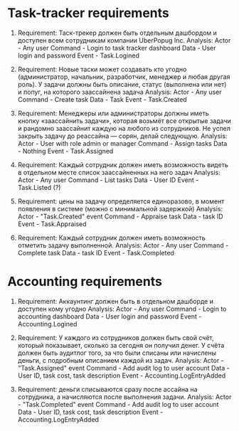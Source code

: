 # Task-tracker requirements

1) Requirement: Таск-трекер должен быть отдельным дашбордом и доступен всем сотрудникам компании UberPopug Inc.
Analysis:
Actor - Any user
Command - Login to task tracker dashboard
Data - User login and password
Event - Task.Logined

2) Requirement: Новые таски может создавать кто угодно (администратор, начальник, разработчик, менеджер и любая другая роль). У задачи должны быть описание, статус (выполнена или нет) и попуг, на которого заассайнена задача
Analysis:
Actor - Any user
Command - Create task
Data - Task
Event - Task.Created

3) Requirement: Менеджеры или администраторы должны иметь кнопку «заассайнить задачи», которая возьмёт все открытые задачи и рандомно заассайнит каждую на любого из сотрудников. Не успел закрыть задачу до реассайна — сорян, делай следующую.
Analysis:
Actor - User with role admin or manager
Command - Assign tasks
Data - Nothing
Event - Task.Assigned

4) Requirement: Каждый сотрудник должен иметь возможность видеть в отдельном месте список заассайненных на него задач
Analysis:
Actor - Any user
Command - List tasks
Data - User ID
Event - Task.Listed (?)

5) Requirement: цены на задачу определяется единоразово, в момент появления в системе (можно с минимальной задержкой)
Analysis:
Actor - "Task.Created" event
Command - Appraise task
Data - task ID
Event - Task.Appraised

6) Requirement: Каждый сотрудник должен иметь возможность отметить задачу выполненной.
Analysis:
Actor - Any user
Command - Complete task
Data - task ID
Event - Task.Completed

# Accounting requirements

1) Requirement: Аккаунтинг должен быть в отдельном дашборде и доступен кому угодно
Analysis:
Actor - Any user
Command - Login to accounting dashboard
Data - User login and password
Event - Accounting.Logined

2) Requirement: У каждого из сотрудников должен быть свой счёт, который показывает, сколько за сегодня он получил денег. У счёта должен быть аудитлог того, за что были списаны или начислены деньги, с подробным описанием каждой из задач.
Analysis:
Actor - "Task.Assigned" event
Command - Add audit log to user account
Data - User ID, task cost, task description
Event - Accounting.LogEntryAdded

3) Requirement: деньги списываются сразу после ассайна на сотрудника, а начисляются после выполнения задачи.
Analysis:
Actor - "Task.Completed" event
Command - Add audit log to user account
Data - User ID, task cost, task description
Event - Accounting.LogEntryAdded